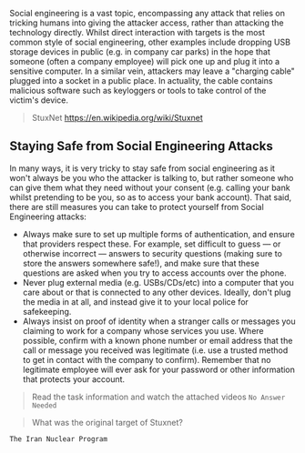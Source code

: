 Social engineering is a vast topic, encompassing any attack that relies on tricking humans into giving the attacker access, rather than attacking the technology directly. Whilst direct interaction with targets is the most common style of social engineering, other examples include dropping USB storage devices in public (e.g. in company car parks) in the hope that someone (often a company employee) will pick one up and plug it into a sensitive computer. In a similar vein, attackers may leave a "charging cable" plugged into a socket in a public place. In actuality, the cable contains malicious software such as keyloggers or tools to take control of the victim's device.

> StuxNet https://en.wikipedia.org/wiki/Stuxnet

## Staying Safe from Social Engineering Attacks

In many ways, it is very tricky to stay safe from social engineering as it won't always be you who the attacker is talking to, but rather someone who can give them what they need without your consent (e.g. calling your bank whilst pretending to be you, so as to access your bank account). That said, there are still measures you can take to protect yourself from Social Engineering attacks:

- Always make sure to set up multiple forms of authentication, and ensure that providers respect these. For example, set difficult to guess — or otherwise incorrect — answers to security questions (making sure to store the answers somewhere safe!), and make sure that these questions are asked when you try to access accounts over the phone.
- Never plug external media (e.g. USBs/CDs/etc) into a computer that you care about or that is connected to any other devices. Ideally, don't plug the media in at all, and instead give it to your local police for safekeeping.
- Always insist on proof of identity when a stranger calls or messages you claiming to work for a company whose services you use. Where possible, confirm with a known phone number or email address that the call or message you received was legitimate (i.e. use a trusted method to get in contact with the company to confirm). Remember that no legitimate employee will ever ask for your password or other information that protects your account.

> Read the task information and watch the attached videos
> `No Answer Needed`

> What was the original target of Stuxnet?

`The Iran Nuclear Program`
